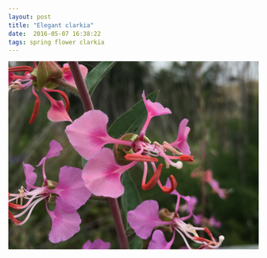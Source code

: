 ```yaml
---
layout: post
title: "Elegant clarkia"
date:  2016-05-07 16:38:22
tags: spring flower clarkia 
---
```


![Elegant clarkia](/images/elegant-clarkia.png)

<!--more-->

